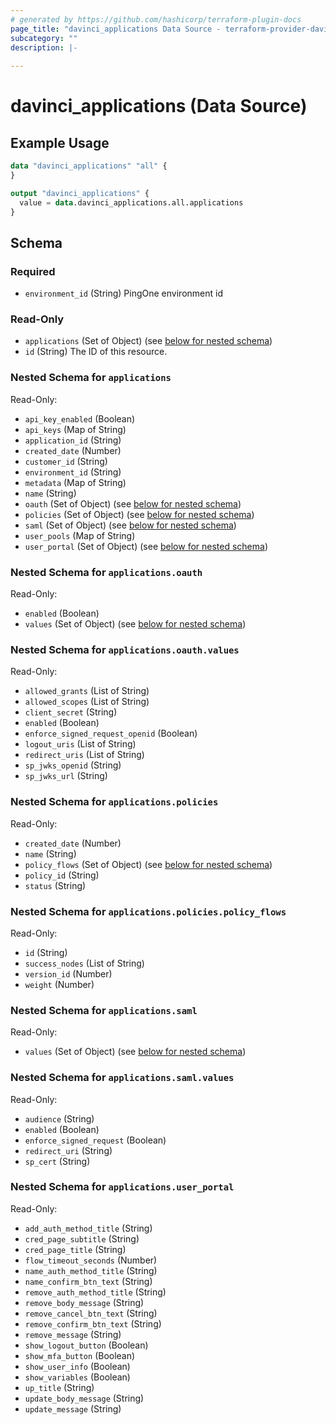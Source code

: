 ```yaml
---
# generated by https://github.com/hashicorp/terraform-plugin-docs
page_title: "davinci_applications Data Source - terraform-provider-davinci"
subcategory: ""
description: |-
  
---
```


# davinci_applications (Data Source)



## Example Usage

```terraform
data "davinci_applications" "all" {
}

output "davinci_applications" {
  value = data.davinci_applications.all.applications
}
```

<!-- schema generated by tfplugindocs -->
## Schema

### Required

- `environment_id` (String) PingOne environment id

### Read-Only

- `applications` (Set of Object) (see [below for nested schema](#nestedatt--applications))
- `id` (String) The ID of this resource.

<a id="nestedatt--applications"></a>
### Nested Schema for `applications`

Read-Only:

- `api_key_enabled` (Boolean)
- `api_keys` (Map of String)
- `application_id` (String)
- `created_date` (Number)
- `customer_id` (String)
- `environment_id` (String)
- `metadata` (Map of String)
- `name` (String)
- `oauth` (Set of Object) (see [below for nested schema](#nestedobjatt--applications--oauth))
- `policies` (Set of Object) (see [below for nested schema](#nestedobjatt--applications--policies))
- `saml` (Set of Object) (see [below for nested schema](#nestedobjatt--applications--saml))
- `user_pools` (Map of String)
- `user_portal` (Set of Object) (see [below for nested schema](#nestedobjatt--applications--user_portal))

<a id="nestedobjatt--applications--oauth"></a>
### Nested Schema for `applications.oauth`

Read-Only:

- `enabled` (Boolean)
- `values` (Set of Object) (see [below for nested schema](#nestedobjatt--applications--oauth--values))

<a id="nestedobjatt--applications--oauth--values"></a>
### Nested Schema for `applications.oauth.values`

Read-Only:

- `allowed_grants` (List of String)
- `allowed_scopes` (List of String)
- `client_secret` (String)
- `enabled` (Boolean)
- `enforce_signed_request_openid` (Boolean)
- `logout_uris` (List of String)
- `redirect_uris` (List of String)
- `sp_jwks_openid` (String)
- `sp_jwks_url` (String)



<a id="nestedobjatt--applications--policies"></a>
### Nested Schema for `applications.policies`

Read-Only:

- `created_date` (Number)
- `name` (String)
- `policy_flows` (Set of Object) (see [below for nested schema](#nestedobjatt--applications--policies--policy_flows))
- `policy_id` (String)
- `status` (String)

<a id="nestedobjatt--applications--policies--policy_flows"></a>
### Nested Schema for `applications.policies.policy_flows`

Read-Only:

- `id` (String)
- `success_nodes` (List of String)
- `version_id` (Number)
- `weight` (Number)



<a id="nestedobjatt--applications--saml"></a>
### Nested Schema for `applications.saml`

Read-Only:

- `values` (Set of Object) (see [below for nested schema](#nestedobjatt--applications--saml--values))

<a id="nestedobjatt--applications--saml--values"></a>
### Nested Schema for `applications.saml.values`

Read-Only:

- `audience` (String)
- `enabled` (Boolean)
- `enforce_signed_request` (Boolean)
- `redirect_uri` (String)
- `sp_cert` (String)



<a id="nestedobjatt--applications--user_portal"></a>
### Nested Schema for `applications.user_portal`

Read-Only:

- `add_auth_method_title` (String)
- `cred_page_subtitle` (String)
- `cred_page_title` (String)
- `flow_timeout_seconds` (Number)
- `name_auth_method_title` (String)
- `name_confirm_btn_text` (String)
- `remove_auth_method_title` (String)
- `remove_body_message` (String)
- `remove_cancel_btn_text` (String)
- `remove_confirm_btn_text` (String)
- `remove_message` (String)
- `show_logout_button` (Boolean)
- `show_mfa_button` (Boolean)
- `show_user_info` (Boolean)
- `show_variables` (Boolean)
- `up_title` (String)
- `update_body_message` (String)
- `update_message` (String)


